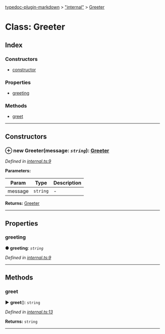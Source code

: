 [typedoc-plugin-markdown](../README.md) > ["internal"](../modules/_internal_.md) > [Greeter](../classes/_internal_.greeter.md)



# Class: Greeter

## Index

### Constructors

* [constructor](_internal_.greeter.md#constructor)


### Properties

* [greeting](_internal_.greeter.md#greeting)


### Methods

* [greet](_internal_.greeter.md#greet)



---
## Constructors
<a id="constructor"></a>


### ⊕ **new Greeter**(message: *`string`*): [Greeter](_internal_.greeter.md)


*Defined in [internal.ts:9](https://github.com/tgreyuk/typedoc-plugin-markdown/blob/master/tests/src/internal.ts#L9)*



**Parameters:**

| Param | Type | Description |
| ------ | ------ | ------ |
| message | `string`   |  - |





**Returns:** [Greeter](_internal_.greeter.md)

---


## Properties
<a id="greeting"></a>

###  greeting

**●  greeting**:  *`string`* 

*Defined in [internal.ts:9](https://github.com/tgreyuk/typedoc-plugin-markdown/blob/master/tests/src/internal.ts#L9)*





___


## Methods
<a id="greet"></a>

###  greet

► **greet**(): `string`



*Defined in [internal.ts:13](https://github.com/tgreyuk/typedoc-plugin-markdown/blob/master/tests/src/internal.ts#L13)*





**Returns:** `string`





___


